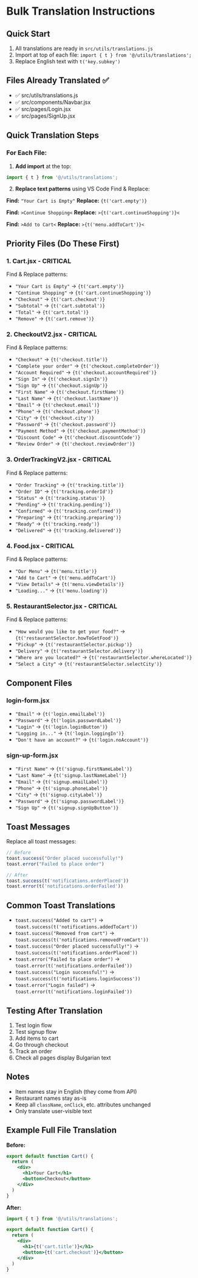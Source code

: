 # Bulk Translation Instructions

## Quick Start

1. All translations are ready in `src/utils/translations.js`
2. Import at top of each file: `import { t } from '@/utils/translations';`
3. Replace English text with `t('key.subkey')`

## Files Already Translated ✅

- ✅ src/utils/translations.js
- ✅ src/components/Navbar.jsx  
- ✅ src/pages/Login.jsx
- ✅ src/pages/SignUp.jsx

## Quick Translation Steps

### For Each File:

1. **Add import** at the top:
```javascript
import { t } from '@/utils/translations';
```

2. **Replace text patterns** using VS Code Find & Replace:

**Find:** `"Your Cart is Empty"`
**Replace:** `{t('cart.empty')}`

**Find:** `>Continue Shopping<`
**Replace:** `>{t('cart.continueShopping')}<`

**Find:** `>Add to Cart<`
**Replace:** `>{t('menu.addToCart')}<`

## Priority Files (Do These First)

### 1. Cart.jsx - CRITICAL
Find & Replace patterns:
- `"Your Cart is Empty"` → `{t('cart.empty')}`
- `"Continue Shopping"` → `{t('cart.continueShopping')}`
- `"Checkout"` → `{t('cart.checkout')}`
- `"Subtotal"` → `{t('cart.subtotal')}`
- `"Total"` → `{t('cart.total')}`
- `"Remove"` → `{t('cart.remove')}`

### 2. CheckoutV2.jsx - CRITICAL  
Find & Replace patterns:
- `"Checkout"` → `{t('checkout.title')}`
- `"Complete your order"` → `{t('checkout.completeOrder')}`
- `"Account Required"` → `{t('checkout.accountRequired')}`
- `"Sign In"` → `{t('checkout.signIn')}`
- `"Sign Up"` → `{t('checkout.signUp')}`
- `"First Name"` → `{t('checkout.firstName')}`
- `"Last Name"` → `{t('checkout.lastName')}`
- `"Email"` → `{t('checkout.email')}`
- `"Phone"` → `{t('checkout.phone')}`
- `"City"` → `{t('checkout.city')}`
- `"Password"` → `{t('checkout.password')}`
- `"Payment Method"` → `{t('checkout.paymentMethod')}`
- `"Discount Code"` → `{t('checkout.discountCode')}`
- `"Review Order"` → `{t('checkout.reviewOrder')}`

### 3. OrderTrackingV2.jsx - CRITICAL
Find & Replace patterns:
- `"Order Tracking"` → `{t('tracking.title')}`
- `"Order ID"` → `{t('tracking.orderId')}`
- `"Status"` → `{t('tracking.status')}`
- `"Pending"` → `{t('tracking.pending')}`
- `"Confirmed"` → `{t('tracking.confirmed')}`
- `"Preparing"` → `{t('tracking.preparing')}`
- `"Ready"` → `{t('tracking.ready')}`
- `"Delivered"` → `{t('tracking.delivered')}`

### 4. Food.jsx - CRITICAL
Find & Replace patterns:
- `"Our Menu"` → `{t('menu.title')}`
- `"Add to Cart"` → `{t('menu.addToCart')}`
- `"View Details"` → `{t('menu.viewDetails')}`
- `"Loading..."` → `{t('menu.loading')}`

### 5. RestaurantSelector.jsx - CRITICAL
Find & Replace patterns:
- `"How would you like to get your food?"` → `{t('restaurantSelector.howToGetFood')}`
- `"Pickup"` → `{t('restaurantSelector.pickup')}`
- `"Delivery"` → `{t('restaurantSelector.delivery')}`
- `"Where are you located?"` → `{t('restaurantSelector.whereLocated')}`
- `"Select a City"` → `{t('restaurantSelector.selectCity')}`

## Component Files

### login-form.jsx
- `"Email"` → `{t('login.emailLabel')}`
- `"Password"` → `{t('login.passwordLabel')}`
- `"Login"` → `{t('login.loginButton')}`
- `"Logging in..."` → `{t('login.loggingIn')}`
- `"Don't have an account?"` → `{t('login.noAccount')}`

### sign-up-form.jsx
- `"First Name"` → `{t('signup.firstNameLabel')}`
- `"Last Name"` → `{t('signup.lastNameLabel')}`
- `"Email"` → `{t('signup.emailLabel')}`
- `"Phone"` → `{t('signup.phoneLabel')}`
- `"City"` → `{t('signup.cityLabel')}`
- `"Password"` → `{t('signup.passwordLabel')}`
- `"Sign Up"` → `{t('signup.signUpButton')}`

## Toast Messages

Replace all toast messages:
```javascript
// Before
toast.success("Order placed successfully!")
toast.error("Failed to place order")

// After  
toast.success(t('notifications.orderPlaced'))
toast.error(t('notifications.orderFailed'))
```

## Common Toast Translations
- `toast.success("Added to cart")` → `toast.success(t('notifications.addedToCart'))`
- `toast.success("Removed from cart")` → `toast.success(t('notifications.removedFromCart'))`
- `toast.success("Order placed successfully!")` → `toast.success(t('notifications.orderPlaced'))`
- `toast.error("Failed to place order")` → `toast.error(t('notifications.orderFailed'))`
- `toast.success("Login successful!")` → `toast.success(t('notifications.loginSuccess'))`
- `toast.error("Login failed")` → `toast.error(t('notifications.loginFailed'))`

## Testing After Translation

1. Test login flow
2. Test signup flow
3. Add items to cart
4. Go through checkout
5. Track an order
6. Check all pages display Bulgarian text

## Notes

- Item names stay in English (they come from API)
- Restaurant names stay as-is
- Keep all `className`, `onClick`, etc. attributes unchanged
- Only translate user-visible text

## Example Full File Translation

**Before:**
```jsx
export default function Cart() {
  return (
    <div>
      <h1>Your Cart</h1>
      <button>Checkout</button>
    </div>
  )
}
```

**After:**
```jsx
import { t } from '@/utils/translations';

export default function Cart() {
  return (
    <div>
      <h1>{t('cart.title')}</h1>
      <button>{t('cart.checkout')}</button>
    </div>
  )
}
```
